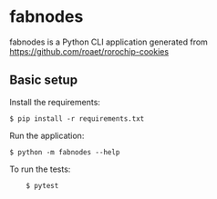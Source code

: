 # fabnodes

fabnodes is a Python CLI application generated from https://github.com/roaet/rorochip-cookies

## Basic setup

Install the requirements:
```
$ pip install -r requirements.txt
```

Run the application:
```
$ python -m fabnodes --help
```

To run the tests:
```
    $ pytest
```
